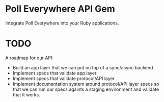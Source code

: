 # Poll Everywhere API Gem

Integrate Poll Everywhere into your Ruby applications.

# TODO
A roadmap for our API:

* Build an app layer that we can put on top of a sync/async backend
* Implement specs that validate app layer
* Implement specs that validate protocol/API layer
* Implement documentation system around protocol/API layer specs so that we can run our specs againts a staging environment and validate that it works.